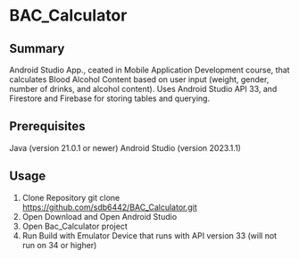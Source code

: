 # BAC_Calculator

## Summary 
 Android Studio App., ceated in Mobile Application Development course, that calculates Blood Alcohol Content based on user input (weight, gender, number of drinks, and alcohol content). Uses Android Studio API 33, and Firestore and Firebase for storing tables and querying.

## Prerequisites
 Java (version 21.0.1 or newer)
 Android Studio (version 2023.1.1)

## Usage

 1. Clone Repository
    git clone https://github.com/sdb6442/BAC_Calculator.git
 2. Open Download and Open Android Studio
 3. Open Bac_Calculator project
 4. Run Build with Emulator Device that runs with API version 33 (will not run on 34 or higher)
 